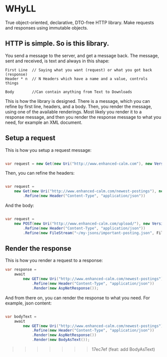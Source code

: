 # WHyLL
True object-oriented, declarative, DTO-free HTTP library. Make requests and responses using immutable objects.

## HTTP is simple. So is this library.
You send a message to the server, and get a message back. The message, sent and received, is text and always in this shape:

```
First Line 	// Saying what you want (request) or what you got back (response)
Header * n  // N Headers which have a name and a value, controls things

Body        //Can contain anything from Text to Downloads
```

This is how the library is designed. There is a message, which you can refine by first line, headers, and a body.
Then, you render the message, using one of the available renderings. 
Most likely you render it to a response message, and then you render the response message to what you need, for example an XML document.


## Setup a request
This is how you setup a request message:

```csharp

var request = new Get(new Uri("http://www.enhanced-calm.com"), new Version(1, 1));

```

Then, you can refine the headers:

```csharp

var request = 
	new Get(new Uri("http://www.enhanced-calm.com/newest-postings"), new Version(1, 1))
		.Refine(new Header("Content-Type", "application/json"))
```

And the body:

```csharp

var request = 
	new POST(new Uri("http://www.enhanced-calm.com/upload/"), new Version(1, 1))
		.Refine(new Header("Content-Type", "application/json"))
		.Refine(new FileStream("~/my-jsons/important-posting.json", FileMode.Read));
```

## Render the response

This is how you render a request to a response:

```csharp
var response =
	await
		new GET(new Uri("http://www.enhanced-calm.com/newest-postings"), new Version(1, 1))
			.Refine(new Header("Content-Type", "application/json"))
			.Render(new AspNetResponse());
```

And from there on, you can render the response to what you need. For example, json content:

```csharp

var bodyText =
	await 
		new GET(new Uri("http://www.enhanced-calm.com/newest-postings"), new Version(1, 1))
			.Refine(new Header("Content-Type", "application/json"))
			.Render(new AspNetResponse())
			.Render(new BodyAsText());
```

>>>>>>> 17ec7ef (feat: add BodyAsText)
